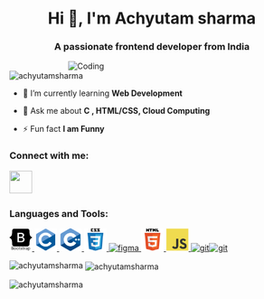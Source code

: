 <h1 align="center">Hi 👋, I'm Achyutam sharma</h1>
<h3 align="center">A passionate frontend developer from India</h3>
<img align="right" alt="Coding" width="400" src="https://camo.githubusercontent.com/cae12fddd9d6982901d82580bdf321d81fb299141098ca1c2d4891870827bf17/68747470733a2f2f6d69726f2e6d656469756d2e636f6d2f6d61782f313336302f302a37513379765349765f7430696f4a2d5a2e676966">

<p align="left"> <img src="https://komarev.com/ghpvc/?username=achyutamsharma&label=Profile%20views&color=0e75b6&style=flat" alt="achyutamsharma"  /> </p>

- 🌱 I’m currently learning **Web Development**

- 💬 Ask me about **C , HTML/CSS, Cloud Computing**

- ⚡ Fun fact **I am Funny**

<h3 align="left">Connect with me:</h3>
<p align="left">
  <a href="https://www.linkedin.com/in/akshutam-sharma-1709ab274" target ="_blank" ><img src="https://cdn.jsdelivr.net/gh/devicons/devicon/icons/linkedin/linkedin-original.svg" rel="noreferrer" width="40" height="40" /> </a>
</p>

<h3 align="left">Languages and Tools:</h3>
<p align="left"> <a href="https://getbootstrap.com" target="_blank" rel="noreferrer"> <img src="https://raw.githubusercontent.com/devicons/devicon/master/icons/bootstrap/bootstrap-plain-wordmark.svg" alt="bootstrap" width="40" height="40"/> </a> <a href="https://www.cprogramming.com/" target="_blank" rel="noreferrer"> <img src="https://raw.githubusercontent.com/devicons/devicon/master/icons/c/c-original.svg" alt="c" width="40" height="40"/> </a> <a href="https://www.w3schools.com/cpp/" target="_blank" rel="noreferrer"> <img src="https://raw.githubusercontent.com/devicons/devicon/master/icons/cplusplus/cplusplus-original.svg" alt="cplusplus" width="40" height="40"/> </a> <a href="https://www.w3schools.com/css/" target="_blank" rel="noreferrer"> <img src="https://raw.githubusercontent.com/devicons/devicon/master/icons/css3/css3-original-wordmark.svg" alt="css3" width="40" height="40"/> </a> <a href="https://www.figma.com/" target="_blank" rel="noreferrer"> <img src="https://www.vectorlogo.zone/logos/figma/figma-icon.svg" alt="figma" width="40" height="40"/> </a> <a href="https://www.w3.org/html/" target="_blank" rel="noreferrer"> <img src="https://raw.githubusercontent.com/devicons/devicon/master/icons/html5/html5-original-wordmark.svg" alt="html5" width="40" height="40"/> </a> <a href="https://developer.mozilla.org/en-US/docs/Web/JavaScript" target="_blank" rel="noreferrer"> <img src="https://raw.githubusercontent.com/devicons/devicon/master/icons/javascript/javascript-original.svg" alt="javascript" width="40" height="40"/> </a> <a href="https://git-scm.com/" target="_blank" rel="noreferrer"><img src="https://cdn.jsdelivr.net/gh/devicons/devicon/icons/git/git-original.svg" alt="git" width="40" height="40"/></a><a href="https://git-scm.com/" target="_blank" rel="noreferrer"><img src="https://cdn.jsdelivr.net/gh/devicons/devicon/icons/github/github-original-wordmark.svg" alt="git" width="40" height="40"/></a></p>
          
<p><img align="left" src="https://github-readme-stats.vercel.app/api/top-langs?username=achyutamsharma&show_icons=true&locale=en&layout=compact" alt="achyutamsharma" /></p>

<p>&nbsp;<img align="center" src="https://github-readme-stats.vercel.app/api?username=achyutamsharma&show_icons=true&locale=en" alt="achyutamsharma" /></p>

<p><img align="center" src="https://github-readme-streak-stats.herokuapp.com/?user=achyutamsharma&show_icons=true&locale=en" alt="achyutamsharma" /></p>
